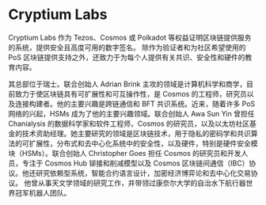 # Cryptium Labs


Cryptium Labs 作为 Tezos、Cosmos 或 Polkadot 等权益证明区块链提供服务的系统，提供安全且高度可用的数字签名。 除作为验证者和为社区希望使用的 PoS 区块链提供支持之外，还致力于为每个人提供有关共识、安全性和硬件的教育内容。

其总部位于瑞士。联合创始人 Adrian Brink 主攻的领域是计算机科学和商学，目前致力于使区块链具有可扩展性和可互操作性，是 Cosmos 的工程师，研究员以及连接构建者。他的主要兴趣是跨链通信和 BFT 共识系统。近来，随着许多 PoS 网络的兴起，HSMs 成为了他的主要兴趣领域。联合创始人 Awa Sun Yin 曾担任 Chanialysis 的数据科学家和软件工程师，Cosmos 的研究员，以及以太坊社区基金的技术资助经理。她主要研究的领域是区块链技术，用于隐私的密码学和共识算法的可扩展性，分布式和去中心化系统中的安全性，以及硬件，特别是硬件安全模块（HSMs）。联合创始人 Christopher Goes 担任 Cosmos 的研究员和开发人员，专注于 Cosmos Hub 铆接和削减模型以及 Cosmos 区块链间通信（IBC）协议。他还研究依赖型系统，智能合约语言设计，加密经济博弈论和去中心化交易协议。 他曾从事天文学领域的研究工作，并带领过康奈尔大学的自治水下航行器世界冠军机器人团队。
